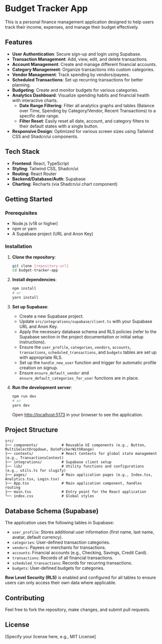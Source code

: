 # Budget Tracker App

This is a personal finance management application designed to help users track their income, expenses, and manage their budget effectively.

## Features

*   **User Authentication**: Secure sign-up and login using Supabase.
*   **Transaction Management**: Add, view, edit, and delete transactions.
*   **Account Management**: Create and manage different financial accounts.
*   **Category Management**: Organize transactions into custom categories.
*   **Vendor Management**: Track spending by vendors/payees.
*   **Scheduled Transactions**: Set up recurring transactions for better planning.
*   **Budgeting**: Create and monitor budgets for various categories.
*   **Analytics Dashboard**: Visualize spending habits and financial health with interactive charts.
    *   **Date Range Filtering**: Filter all analytics graphs and tables (Balance over Time, Spending by Category/Vendor, Recent Transactions) to a specific date range.
    *   **Filter Reset**: Easily reset all date, account, and category filters to their default states with a single button.
*   **Responsive Design**: Optimized for various screen sizes using Tailwind CSS and Shadcn/ui components.

## Tech Stack

*   **Frontend**: React, TypeScript
*   **Styling**: Tailwind CSS, Shadcn/ui
*   **Routing**: React Router
*   **Backend/Database/Auth**: Supabase
*   **Charting**: Recharts (via Shadcn/ui chart component)

## Getting Started

### Prerequisites

*   Node.js (v18 or higher)
*   npm or yarn
*   A Supabase project (URL and Anon Key)

### Installation

1.  **Clone the repository**:
    ```bash
    git clone [repository-url]
    cd budget-tracker-app
    ```
2.  **Install dependencies**:
    ```bash
    npm install
    # or
    yarn install
    ```
3.  **Set up Supabase**:
    *   Create a new Supabase project.
    *   Update `src/integrations/supabase/client.ts` with your Supabase URL and Anon Key.
    *   Apply the necessary database schema and RLS policies (refer to the Supabase section in the project documentation or initial setup instructions).
    *   Ensure the `user_profile`, `categories`, `vendors`, `accounts`, `transactions`, `scheduled_transactions`, and `budgets` tables are set up with appropriate RLS.
    *   Set up the `handle_new_user` function and trigger for automatic profile creation on signup.
    *   Ensure `ensure_default_vendor` and `ensure_default_categories_for_user` functions are in place.

4.  **Run the development server**:
    ```bash
    npm run dev
    # or
    yarn dev
    ```
    Open [http://localhost:5173](http://localhost:5173) in your browser to see the application.

## Project Structure

```
src/
├── components/           # Reusable UI components (e.g., Button, MultiSelectDropdown, DatePickerWithRange)
├── contexts/             # React Contexts for global state management (e.g., TransactionsContext)
├── integrations/         # Supabase client setup
├── lib/                  # Utility functions and configurations (e.g., utils.ts for slugify)
├── pages/                # Main application pages (e.g., Index.tsx, Analytics.tsx, Login.tsx)
├── App.tsx               # Main application component, handles routing
├── main.tsx              # Entry point for the React application
└── index.css             # Global styles
```

## Database Schema (Supabase)

The application uses the following tables in Supabase:

*   `user_profile`: Stores additional user information (first name, last name, avatar, default currency).
*   `categories`: User-defined transaction categories.
*   `vendors`: Payees or merchants for transactions.
*   `accounts`: Financial accounts (e.g., Checking, Savings, Credit Card).
*   `transactions`: Records of all financial transactions.
*   `scheduled_transactions`: Records for recurring transactions.
*   `budgets`: User-defined budgets for categories.

**Row Level Security (RLS)** is enabled and configured for all tables to ensure users can only access their own data where applicable.

## Contributing

Feel free to fork the repository, make changes, and submit pull requests.

## License

[Specify your license here, e.g., MIT License]
